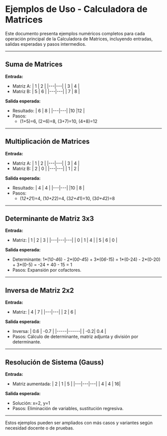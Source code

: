 # Ejemplos de Uso - Calculadora de Matrices

Este documento presenta ejemplos numéricos completos para cada operación principal de la Calculadora de Matrices, incluyendo entradas, salidas esperadas y pasos intermedios.

---

## Suma de Matrices

**Entrada:**
- Matriz A:
  | 1 | 2 |
  |---|---|
  | 3 | 4 |
- Matriz B:
  | 5 | 6 |
  |---|---|
  | 7 | 8 |

**Salida esperada:**
- Resultado:
  | 6 | 8 |
  |---|---|
  |10 |12 |
- Pasos:
  - (1+5)=6, (2+6)=8, (3+7)=10, (4+8)=12

---

## Multiplicación de Matrices

**Entrada:**
- Matriz A:
  | 1 | 2 |
  |---|---|
  | 3 | 4 |
- Matriz B:
  | 2 | 0 |
  |---|---|
  | 1 | 2 |

**Salida esperada:**
- Resultado:
  | 4 | 4 |
  |---|---|
  |10 | 8 |
- Pasos:
  - (1*2+2*1)=4, (1*0+2*2)=4, (3*2+4*1)=10, (3*0+4*2)=8

---

## Determinante de Matriz 3x3

**Entrada:**
- Matriz:
  | 1 | 2 | 3 |
  |---|---|---|
  | 0 | 1 | 4 |
  | 5 | 6 | 0 |

**Salida esperada:**
- Determinante: 1*(1*0-4*6) - 2*(0*0-4*5) + 3*(0*6-1*5) = 1*(0-24) - 2*(0-20) + 3*(0-5) = -24 + 40 - 15 = 1
- Pasos: Expansión por cofactores.

---

## Inversa de Matriz 2x2

**Entrada:**
- Matriz:
  | 4 | 7 |
  |---|---|
  | 2 | 6 |

**Salida esperada:**
- Inversa:
  | 0.6 | -0.7 |
  |-----|------|
  | -0.2| 0.4  |
- Pasos: Cálculo de determinante, matriz adjunta y división por determinante.

---

## Resolución de Sistema (Gauss)

**Entrada:**
- Matriz aumentada:
  | 2 | 1 | 5 |
  |---|---|---|
  | 4 | 4 | 16|

**Salida esperada:**
- Solución: x=2, y=1
- Pasos: Eliminación de variables, sustitución regresiva.

---

Estos ejemplos pueden ser ampliados con más casos y variantes según necesidad docente o de pruebas.
